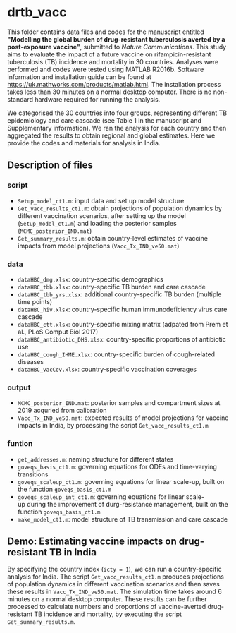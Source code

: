 # drtb_vacc

This folder contains data files and codes for the manuscript entitled **"Modelling the global burden of drug-resistant tuberculosis averted by a post-exposure vaccine"**, submitted to _Nature Communications_. This study aims to evaluate the impact of a future vaccine on rifampicin-resistant tuberculosis (TB) incidence and mortality in 30 countries. Analyses were performed and codes were tested using MATLAB R2016b. Software information and installation guide can be found at https://uk.mathworks.com/products/matlab.html. The installation process takes less than 30 minutes on a normal desktop computer. There is no non-standard hardware required for running the analysis.

We categorised the 30 countries into four groups, representing different TB epidemiology and care cascade (see Table 1 in the manuscript and Supplementary information). We ran the analysis for each country and then aggregated the results to obtain regional and global estimates. Here we provide the codes and materials for analysis in India.


## Description of files
### script
* `Setup_model_ct1.m`: input data and set up model structure
* `Get_vacc_results_ct1.m`: obtain projections of population dynamics by different vaccination scenarios, after setting up the model (`Setup_model_ct1.m`) and loading the posterior samples (`MCMC_posterior_IND.mat`)
* `Get_summary_results.m`: obtain country-level estimates of vaccine impacts from model projections (`Vacc_Tx_IND_ve50.mat`)

### data
* `dataHBC_dmg.xlsx`: country-specific demographics
* `dataHBC_tbb.xlsx`: country-specific TB burden and care cascade 
* `dataHBC_tbb_yrs.xlsx`: additional country-specific TB burden (multiple time points)
* `dataHBC_hiv.xlsx`: country-specific human immunodeficiency virus care cascade 
* `dataHBC_ctt.xlsx`: country-specific mixing matrix (adpated from Prem et al., PLoS Comput Biol 2017)
* `dataHBC_antibiotic_DHS.xlsx`: country-specific proportions of antibiotic use
* `dataHBC_cough_IHME.xlsx`: country-specific burden of cough-related diseases
* `dataHBC_vacCov.xlsx`: country-specific vaccination coverages

### output
* `MCMC_posterior_IND.mat`: posterior samples and compartment sizes at 2019 acquried from calibration
* `Vacc_Tx_IND_ve50.mat`: expected results of model projections for vaccine impacts in India, by processing the script `Get_vacc_results_ct1.m`

### funtion
* `get_addresses.m`: naming structure for different states
* `goveqs_basis_ct1.m`: governing equations for ODEs and time-varying transitions  
* `goveqs_scaleup_ct1.m`: governing equations for linear scale-up, built on the function `goveqs_basis_ct1.m`  
* `goveqs_scaleup_int_ct1.m`: governing equations for linear scale-up during the improvement of durg-resistance management, built on the function `goveqs_basis_ct1.m`
* `make_model_ct1.m`: model structure of TB transmission and care cascade
 

## Demo: Estimating vaccine impacts on drug-resistant TB in India

By specifying the country index (`icty = 1`), we can run a country-specific analysis for India. The script `Get_vacc_results_ct1.m` produces projections of population dynamics in different vaccination scenarios and then saves these results in `Vacc_Tx_IND_ve50.mat`. The simulation time takes around 6 minutes on a normal desktop computer. These results can be further processed to calculate numbers and proportions of vaccine-averted drug-resistant TB incidence and mortality, by executing the script `Get_summary_results.m`.

